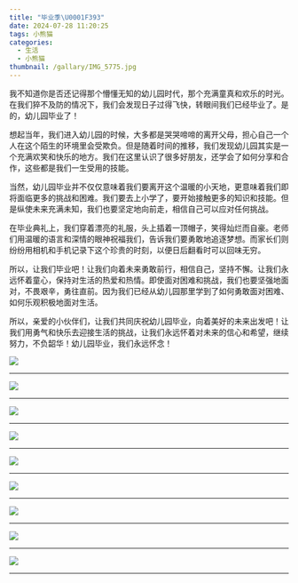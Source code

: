 ```yaml
---
title: "毕业季\U0001F393"
date: 2024-07-28 11:20:25
tags: 小熊猫
categories:
  - 生活
  - 小熊猫
thumbnail: /gallary/IMG_5775.jpg
---
```


我不知道你是否还记得那个懵懂无知的幼儿园时代，那个充满童真和欢乐的时光。在我们猝不及防的情况下，我们会发现日子过得飞快，转眼间我们已经毕业了。是的，幼儿园毕业了！

想起当年，我们进入幼儿园的时候，大多都是哭哭啼啼的离开父母，担心自己一个人在这个陌生的环境里会受欺负。但是随着时间的推移，我们发现幼儿园其实是一个充满欢笑和快乐的地方。我们在这里认识了很多好朋友，还学会了如何分享和合作，这些都是我们一生受用的技能。

当然，幼儿园毕业并不仅仅意味着我们要离开这个温暖的小天地，更意味着我们即将面临更多的挑战和困难。我们要去上小学了，要开始接触更多的知识和技能。但是纵使未来充满未知，我们也要坚定地向前走，相信自己可以应对任何挑战。

在毕业典礼上，我们穿着漂亮的礼服，头上插着一顶帽子，笑得灿烂而自豪。老师们用温暖的语言和深情的眼神祝福我们，告诉我们要勇敢地追逐梦想。而家长们则纷纷用相机和手机记录下这个珍贵的时刻，以便日后翻看时可以回味无穷。

所以，让我们毕业吧！让我们向着未来勇敢前行，相信自己，坚持不懈。让我们永远怀着童心，保持对生活的热爱和热情。即使面对困难和挑战，我们也要坚强地面对，不畏艰辛，勇往直前。因为我们已经从幼儿园那里学到了如何勇敢面对困难、如何乐观积极地面对生活。

所以，亲爱的小伙伴们，让我们共同庆祝幼儿园毕业，向着美好的未来出发吧！让我们用勇气和快乐去迎接生活的挑战，让我们永远怀着对未来的信心和希望，继续努力，不负韶华！幼儿园毕业，我们永远怀念！

![](/gallary/IMG_5784.jpg)

---

<!-- more -->

![](/gallary/IMG_5783.jpg)

---

![](/gallary/IMG_5776.jpg)

---

![](/gallary/IMG_5777.jpg)

---

![](/gallary/IMG_5778.jpg)

---

![](/gallary/IMG_5779.jpg)

---

![](/gallary/IMG_5780.jpg)

---

![](/gallary/IMG_5781.jpg)

---

![](/gallary/IMG_5782.jpg)

---


